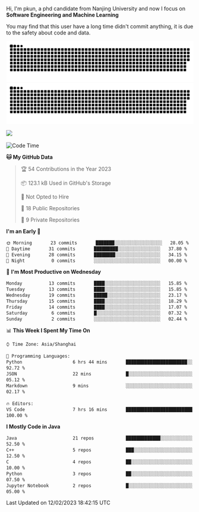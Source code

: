 Hi, I'm pkun, a phd candidate from Nanjing University and now I focus on **Software Engineering and Machine Learning**

You may find that this user have a long time didn't commit anything, it is due to the safety about code and data.

![GitHub Snake Light](https://github.com/pppppkun/pppppkun/blob/output/github-snake.svg#gh-light-mode-only)
![GitHub Snake dark](https://github.com/pppppkun/pppppkun/blob/output/github-snake-dark.svg#gh-dark-mode-only)

![](https://komarev.com/ghpvc/?username=pppppkun)
<!--START_SECTION:waka-->
![Code Time](http://img.shields.io/badge/Code%20Time-1%2C587%20hrs%207%20mins-blue)

**🐱 My GitHub Data** 

> 🏆 54 Contributions in the Year 2023
 > 
> 📦 123.1 kB Used in GitHub's Storage 
 > 
> 🚫 Not Opted to Hire
 > 
> 📜 18 Public Repositories 
 > 
> 🔑 9 Private Repositories  
 > 
**I'm an Early 🐤** 

```text
🌞 Morning       23 commits       ███████░░░░░░░░░░░░░░░░░░   28.05 % 
🌆 Daytime       31 commits       █████████░░░░░░░░░░░░░░░░   37.80 % 
🌃 Evening       28 commits       ████████░░░░░░░░░░░░░░░░░   34.15 % 
🌙 Night          0 commits       ░░░░░░░░░░░░░░░░░░░░░░░░░   00.00 % 

```
📅 **I'm Most Productive on Wednesday** 

```text
Monday          13 commits       ████░░░░░░░░░░░░░░░░░░░░░   15.85 % 
Tuesday         13 commits       ████░░░░░░░░░░░░░░░░░░░░░   15.85 % 
Wednesday       19 commits       █████░░░░░░░░░░░░░░░░░░░░   23.17 % 
Thursday        15 commits       ████░░░░░░░░░░░░░░░░░░░░░   18.29 % 
Friday          14 commits       ████░░░░░░░░░░░░░░░░░░░░░   17.07 % 
Saturday         6 commits       █░░░░░░░░░░░░░░░░░░░░░░░░   07.32 % 
Sunday           2 commits       ░░░░░░░░░░░░░░░░░░░░░░░░░   02.44 % 

```


📊 **This Week I Spent My Time On** 

```text
⌚︎ Time Zone: Asia/Shanghai

💬 Programming Languages: 
Python                   6 hrs 44 mins       ███████████████████████░░   92.72 % 
JSON                     22 mins             █░░░░░░░░░░░░░░░░░░░░░░░░   05.12 % 
Markdown                 9 mins              ░░░░░░░░░░░░░░░░░░░░░░░░░   02.17 % 

🔥 Editors: 
VS Code                  7 hrs 16 mins       █████████████████████████   100.00 % 

```

**I Mostly Code in Java** 

```text
Java                     21 repos            █████████████░░░░░░░░░░░░   52.50 % 
C++                      5 repos             ███░░░░░░░░░░░░░░░░░░░░░░   12.50 % 
C                        4 repos             ██░░░░░░░░░░░░░░░░░░░░░░░   10.00 % 
Python                   3 repos             ██░░░░░░░░░░░░░░░░░░░░░░░   07.50 % 
Jupyter Notebook         2 repos             █░░░░░░░░░░░░░░░░░░░░░░░░   05.00 % 

```



 Last Updated on 12/02/2023 18:42:15 UTC
<!--END_SECTION:waka-->
